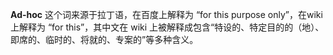 **Ad-hoc** 这个词来源于拉丁语，在百度上解释为 “for this purpose only”，在wiki上解释为 “for this”，其中文在 wiki 上被解释成包含“特设的、特定目的的（地）、即席的、临时的、将就的、专案的”等多种含义。